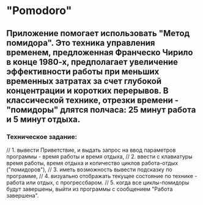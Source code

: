 # "Pomodoro"

Приложение помогает использовать "Метод помидора".
Это техника управления временем, предложенная Франческо Чирило в конце 1980-х,
предполагает увеличение эффективности работы при меньших временных затратах
за счет глубокой концентрации и коротких перерывов.
В классической технике, отрезки времени - "помидоры" длятся полчаса: 25 минут работа и 5 минут отдыха.
-----------
### Техническое задание:
// 1. вывести Приветствие, и выдать запрос на ввод параметров программы - время работы и время отдыха,
// 2. ввести с клавиатуры время работы, время отдыха и количество циклов работа-отдых ("помидоров"),
// 3. иметь возможность вывести подсказку по программе,
// 4. визуально отображать текущее состояние по технике - работа или отдых, с прогрессбаром.
// 5. когда все циклы-помидоры будут завершены, выйти из программы с сообщением "Работа завершена".
